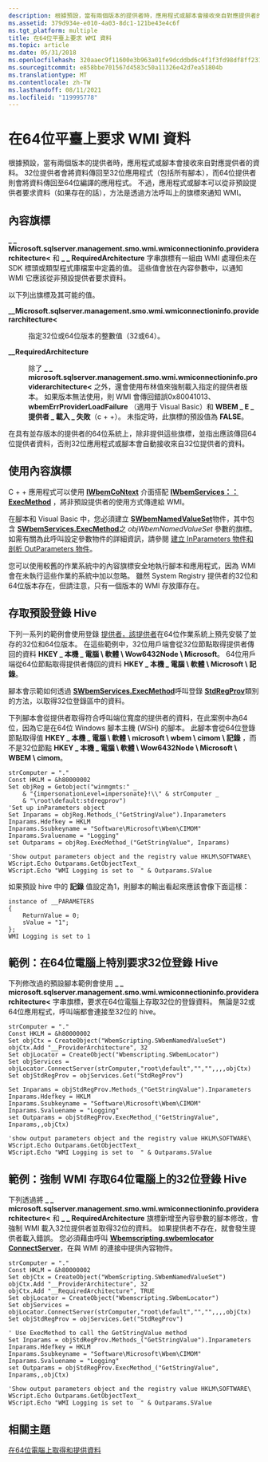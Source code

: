 ```yaml
---
description: 根據預設，當有兩個版本的提供者時，應用程式或腳本會接收來自對應提供者的資料。
ms.assetid: 379d934e-e010-4a03-8dc1-121be43e4c6f
ms.tgt_platform: multiple
title: 在64位平臺上要求 WMI 資料
ms.topic: article
ms.date: 05/31/2018
ms.openlocfilehash: 320aaec9f11600e3b963a01fe9dcddbd6c4f1f3fd98df8ff2311417ddcd6fef7
ms.sourcegitcommit: e858bbe701567d4583c50a11326e42d7ea51804b
ms.translationtype: MT
ms.contentlocale: zh-TW
ms.lasthandoff: 08/11/2021
ms.locfileid: "119995778"
---
```

# <a name="requesting-wmi-data-on-a-64-bit-platform"></a>在64位平臺上要求 WMI 資料

根據預設，當有兩個版本的提供者時，應用程式或腳本會接收來自對應提供者的資料。 32位提供者會將資料傳回至32位應用程式（包括所有腳本），而64位提供者則會將資料傳回至64位編譯的應用程式。 不過，應用程式或腳本可以從非預設提供者要求資料（如果存在的話），方法是透過方法呼叫上的旗標來通知 WMI。

## <a name="context-flags"></a>內容旗標

**\_ \_ Microsoft.sqlserver.management.smo.wmi.wmiconnectioninfo.providerarchitecture<** 和 **\_ \_ RequiredArchitecture** 字串旗標有一組由 WMI 處理但未在 SDK 標頭或類型程式庫檔案中定義的值。 這些值會放在內容參數中，以通知 WMI 它應該從非預設提供者要求資料。

以下列出旗標及其可能的值。

<dl> <dt>

<span id="__ProviderArchitecture"></span><span id="__providerarchitecture"></span><span id="__PROVIDERARCHITECTURE"></span>**\_\_Microsoft.sqlserver.management.smo.wmi.wmiconnectioninfo.providerarchitecture<**
</dt> <dd>

指定32位或64位版本的整數值（32或64）。

</dd> <dt>

<span id="__RequiredArchitecture"></span><span id="__requiredarchitecture"></span><span id="__REQUIREDARCHITECTURE"></span>**\_\_RequiredArchitecture**
</dt> <dd>

除了 **\_ \_ microsoft.sqlserver.management.smo.wmi.wmiconnectioninfo.providerarchitecture<** 之外，還會使用布林值來強制載入指定的提供者版本。 如果版本無法使用，則 WMI 會傳回錯誤0x80041013、 **wbemErrProviderLoadFailure** （適用于 Visual Basic）和 **WBEM \_ E \_ 提供者 \_ 載入 \_ 失敗**（c + +）。 未指定時，此旗標的預設值為 **FALSE**。

</dd> </dl>

在具有並存版本的提供者的64位系統上，除非提供這些旗標，並指出應該傳回64位提供者資料，否則32位應用程式或腳本會自動接收來自32位提供者的資料。

## <a name="using-the-context-flags"></a>使用內容旗標

C + + 應用程式可以使用 [**IWbemCoNtext**](/windows/desktop/api/WbemCli/nn-wbemcli-iwbemcontext) 介面搭配 [**IWbemServices：： ExecMethod**](/windows/desktop/api/WbemCli/nf-wbemcli-iwbemservices-execmethod) ，將非預設提供者的使用方式傳達給 WMI。

在腳本和 Visual Basic 中，您必須建立 [**SWbemNamedValueSet**](swbemnamedvalueset.md)物件，其中包含 [**SWbemServices.ExecMethod**](swbemservices-execmethod.md)之 *objWbemNamedValueSet* 參數的旗標。 如需有關為此呼叫設定參數物件的詳細資訊，請參閱 [建立 InParameters 物件和剖析 OutParameters 物件](constructing-inparameters-objects-and-parsing-outparameters-objects.md)。

您可以使用較舊的作業系統中的內容旗標安全地執行腳本和應用程式，因為 WMI 會在未執行這些作業的系統中加以忽略。 雖然 System Registry 提供者的32位和64位版本存在，但請注意，只有一個版本的 WMI 存放庫存在。

## <a name="accessing-the-default-registry-hive"></a>存取預設登錄 Hive

下列一系列的範例會使用登錄 [提供者，該提供者](/previous-versions/windows/desktop/regprov/system-registry-provider)在64位作業系統上預先安裝了並存的32位和64位版本。 在這些範例中，32位用戶端會從32位節點取得提供者傳回的資料 **HKEY \_ 本機 \_ 電腦 \\ 軟體 \\ Wow6432Node \\ Microsoft**。 64位用戶端從64位節點取得提供者傳回的資料 **HKEY \_ 本機 \_ 電腦 \\ 軟體 \\ Microsoft \\ 記錄**。

腳本會示範如何透過 [**SWbemServices.ExecMethod**](swbemservices-execmethod.md)呼叫登錄 [**StdRegProv**](/previous-versions/windows/desktop/regprov/stdregprov)類別的方法，以取得32位登錄區中的資料。

下列腳本會從提供者取得符合呼叫端位寬度的提供者的資料，在此案例中為64位，因為它是在64位 Windows 腳本主機 (WSH) 的腳本。 此腳本會從64位登錄節點取得值 **HKEY \_ 本機 \_ 電腦 \\ 軟體 \\ microsoft \\ wbem \\ cimom \\ 記錄** ，而不是32位節點 **HKEY \_ 本機 \_ 電腦 \\ 軟體 \\ Wow6432Node \\ Microsoft \\ WBEM \\ cimom**。


```VB
strComputer = "."
Const HKLM = &h80000002
Set objReg = Getobject("winmgmts:" _
    & "{impersonationLevel=impersonate}!\\" & strComputer _
    & "\root\default:stdregprov")
'Set up inParameters object
Set Inparams = objReg.Methods_("GetStringValue").Inparameters
Inparams.Hdefkey = HKLM
Inparams.Ssubkeyname = "Software\Microsoft\Wbem\CIMOM"
Inparams.Svaluename = "Logging"
set Outparams = objReg.ExecMethod_("GetStringValue", Inparams)

'Show output parameters object and the registry value HKLM\SOFTWARE\
WScript.Echo Outparams.GetObjectText_
WScript.Echo "WMI Logging is set to  " & Outparams.SValue
```



如果預設 hive 中的 **記錄** 值設定為1，則腳本的輸出看起來應該會像下面這樣：

``` syntax
instance of __PARAMETERS
{
    ReturnValue = 0;
    sValue = "1";
};
WMI Logging is set to 1
```

## <a name="example-specifically-requesting-the-32-bit-registry-hive-on-a-64-bit-computer"></a>範例：在64位電腦上特別要求32位登錄 Hive

下列修改過的預設腳本範例會使用 **\_ \_ microsoft.sqlserver.management.smo.wmi.wmiconnectioninfo.providerarchitecture<** 字串旗標，要求在64位電腦上存取32位的登錄資料。 無論是32或64位應用程式，呼叫端都會連接至32位的 hive。


```VB
strComputer = "."
Const HKLM = &h80000002
Set objCtx = CreateObject("WbemScripting.SWbemNamedValueSet")
objCtx.Add "__ProviderArchitecture", 32
Set objLocator = CreateObject("Wbemscripting.SWbemLocator")
Set objServices = objLocator.ConnectServer(strComputer,"root\default","","",,,,objCtx)
Set objStdRegProv = objServices.Get("StdRegProv") 

Set Inparams = objStdRegProv.Methods_("GetStringValue").Inparameters
Inparams.Hdefkey = HKLM
Inparams.Ssubkeyname = "Software\Microsoft\Wbem\CIMOM"
Inparams.Svaluename = "Logging"
set Outparams = objStdRegProv.ExecMethod_("GetStringValue", Inparams,,objCtx)

'show output parameters object and the registry value HKLM\SOFTWARE\
WScript.Echo Outparams.GetObjectText_
WScript.Echo "WMI Logging is set to  " & Outparams.SValue
```



## <a name="example-forcing-wmi-to-access-the-32-bit-registry-hive-on-a-64-bit-computer"></a>範例：強制 WMI 存取64位電腦上的32位登錄 Hive

下列透過將 **\_ \_ microsoft.sqlserver.management.smo.wmi.wmiconnectioninfo.providerarchitecture<** 和 **\_ \_ RequiredArchitecture** 旗標新增至內容參數的腳本修改，會強制 WMI 載入32位提供者並取得32位的資料。 如果提供者不存在，就會發生提供者載入錯誤。 您必須藉由呼叫 [**Wbemscripting.swbemlocator ConnectServer**](swbemlocator-connectserver.md)，在與 WMI 的連接中提供內容物件。


```VB
strComputer = "."
Const HKLM = &h80000002
Set objCtx = CreateObject("WbemScripting.SWbemNamedValueSet")
objCtx.Add "__ProviderArchitecture", 32
objCtx.Add "__RequiredArchitecture", TRUE
Set objLocator = CreateObject("Wbemscripting.SWbemLocator")
Set objServices = objLocator.ConnectServer(strComputer,"root\default","","",,,,objCtx)
Set objStdRegProv = objServices.Get("StdRegProv") 

' Use ExecMethod to call the GetStringValue method
Set Inparams = objStdRegProv.Methods_("GetStringValue").Inparameters
Inparams.Hdefkey = HKLM
Inparams.Ssubkeyname = "Software\Microsoft\Wbem\CIMOM"
Inparams.Svaluename = "Logging"
set Outparams = objStdRegProv.ExecMethod_("GetStringValue", Inparams,,objCtx)

'Show output parameters object and the registry value HKLM\SOFTWARE\
WScript.Echo Outparams.GetObjectText_
WScript.Echo "WMI Logging is set to  " & Outparams.SValue
```



## <a name="related-topics"></a>相關主題

<dl> <dt>

[在64位電腦上取得和提供資料](getting-and-providing-data-on-a-64-bit-computer.md)
</dt> </dl>

 

 
